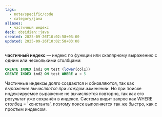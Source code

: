 ```yaml
---
tags:
  - note/specific/code
  - category/java
aliases:
  - частичный индекс
deck: obsidian::java
created: 2025-09-26T10:02:58+03:00
updated: 2025-09-26T10:02:58+03:00
---
```


**частичный индекс**
—
индекс по функции или скалярному выражению с одним или несколькими столбцами:
```sql
CREATE INDEX ind1 ON test (lower(col1))
CREATE INDEX ind2 ON test WHERE a < 5
```
Частичные индексы долго создаются и обновляются, так как *выражение вычисляется при каждом изменении*. Но при поиске индексируемое выражение не вычисляется повторно, так как его результат уже сохранён в индексе. Система видит запрос как WHERE столбец = 'константа', поэтому поиск выполняется так же быстро, как с простым индексом.
